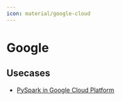 ```yaml
---
icon: material/google-cloud
---
```


# Google

## Usecases

* [PySpark in Google Cloud Platform](https://medium.com/towards-data-engineering/mastering-big-data-pipelines-harnessing-pyspark-in-google-cloud-platform-c42d6b02ff18)
